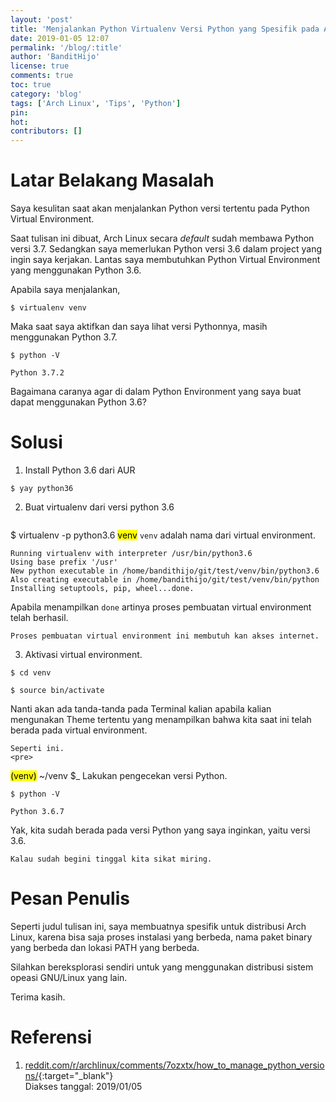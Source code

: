 ```yaml
---
layout: 'post'
title: 'Menjalankan Python Virtualenv Versi Python yang Spesifik pada Arch Linux'
date: 2019-01-05 12:07
permalink: '/blog/:title'
author: 'BanditHijo'
license: true
comments: true
toc: true
category: 'blog'
tags: ['Arch Linux', 'Tips', 'Python']
pin:
hot:
contributors: []
---
```


<!-- BANNER OF THE POST -->
<!-- <img class="post-body-img" src="{{ site.lazyload.logo_blank_banner }}" data-echo="#" onerror="imgError(this);" alt="banner"> -->

# Latar Belakang Masalah

Saya kesulitan saat akan menjalankan Python versi tertentu pada Python Virtual Environment.

Saat tulisan ini dibuat, Arch Linux secara *default* sudah membawa Python versi 3.7. Sedangkan saya memerlukan Python versi 3.6 dalam project yang ingin saya kerjakan. Lantas saya membutuhkan Python Virtual Environment yang menggunakan Python 3.6.

Apabila saya menjalankan,
```
$ virtualenv venv
```
Maka saat saya aktifkan dan saya lihat versi Pythonnya, masih menggunakan Python 3.7.
```
$ python -V
```
```
Python 3.7.2
```

Bagaimana caranya agar di dalam Python Environment yang saya buat dapat menggunakan Python 3.6?

# Solusi

1. Install Python 3.6 dari AUR
```
$ yay python36
```
2. Buat virtualenv dari versi python 3.6
    <pre>
$ virtualenv -p python3.6 <mark>venv</mark></pre>
`venv` adalah nama dari virtual environment.
```
Running virtualenv with interpreter /usr/bin/python3.6
Using base prefix '/usr'
New python executable in /home/bandithijo/git/test/venv/bin/python3.6
Also creating executable in /home/bandithijo/git/test/venv/bin/python
Installing setuptools, pip, wheel...done.
```
Apabila menampilkan `done` artinya proses pembuatan virtual environment telah berhasil.

    Proses pembuatan virtual environment ini membutuh kan akses internet.
3. Aktivasi virtual environment.
```
$ cd venv
```
```
$ source bin/activate
```
Nanti akan ada tanda-tanda pada Terminal kalian apabila kalian mengunakan Theme tertentu yang menampilkan bahwa kita saat ini telah berada pada virtual environment.

    Seperti ini.
    <pre>
<mark>(venv)</mark>
~/venv
$_</pre>
Lakukan pengecekan versi Python.
```
$ python -V
```
```
Python 3.6.7
```
Yak, kita sudah berada pada versi Python yang saya inginkan, yaitu versi 3.6.

    Kalau sudah begini tinggal kita sikat miring.


# Pesan Penulis

Seperti judul tulisan ini, saya membuatnya spesifik untuk distribusi Arch Linux, karena bisa saja proses instalasi yang berbeda, nama paket binary yang berbeda dan lokasi PATH yang berbeda.

Silahkan bereksplorasi sendiri untuk yang menggunakan distribusi sistem opeasi GNU/Linux yang lain.

Terima kasih.



# Referensi

1. [reddit.com/r/archlinux/comments/7ozxtx/how_to_manage_python_versions/](https://www.reddit.com/r/archlinux/comments/7ozxtx/how_to_manage_python_versions/){:target="_blank"}
<br>Diakses tanggal: 2019/01/05

